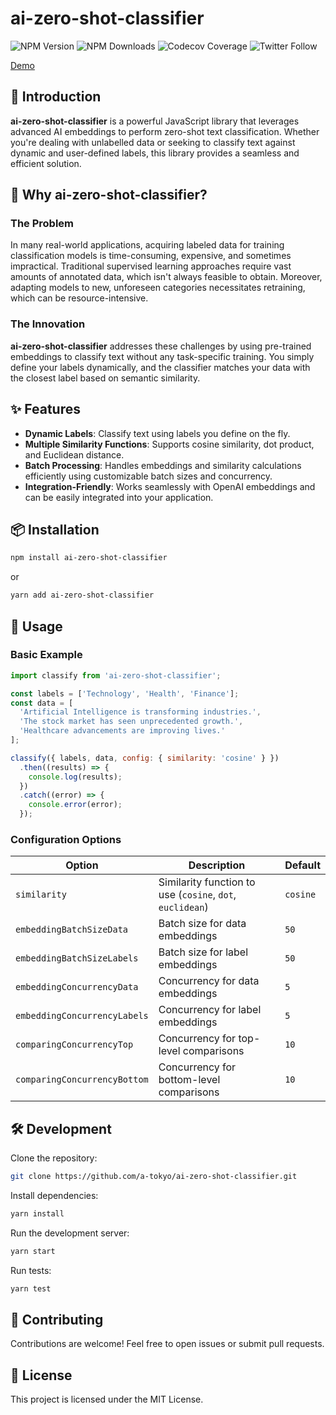 
# ai-zero-shot-classifier

![NPM Version](https://img.shields.io/npm/v/ai-zero-shot-classifier.svg)
![NPM Downloads](https://img.shields.io/npm/dt/ai-zero-shot-classifier.svg)
![Codecov Coverage](https://img.shields.io/codecov/c/github/A-Tokyo/ai-zero-shot-classifier.svg)
![Twitter Follow](https://img.shields.io/twitter/follow/ahmad_tokyo.svg?label=Follow%20@ahmad_tokyo)

[Demo](https://a-tokyo.github.io/ai-zero-shot-classifier)

## 🚀 Introduction

**ai-zero-shot-classifier** is a powerful JavaScript library that leverages advanced AI embeddings to perform zero-shot text classification. Whether you're dealing with unlabelled data or seeking to classify text against dynamic and user-defined labels, this library provides a seamless and efficient solution.

## 🧐 Why ai-zero-shot-classifier?

### **The Problem**
In many real-world applications, acquiring labeled data for training classification models is time-consuming, expensive, and sometimes impractical. Traditional supervised learning approaches require vast amounts of annotated data, which isn't always feasible to obtain. Moreover, adapting models to new, unforeseen categories necessitates retraining, which can be resource-intensive.

### **The Innovation**
**ai-zero-shot-classifier** addresses these challenges by using pre-trained embeddings to classify text without any task-specific training. You simply define your labels dynamically, and the classifier matches your data with the closest label based on semantic similarity.

## ✨ Features

- **Dynamic Labels**: Classify text using labels you define on the fly.
- **Multiple Similarity Functions**: Supports cosine similarity, dot product, and Euclidean distance.
- **Batch Processing**: Handles embeddings and similarity calculations efficiently using customizable batch sizes and concurrency.
- **Integration-Friendly**: Works seamlessly with OpenAI embeddings and can be easily integrated into your application.

## 📦 Installation

```bash
npm install ai-zero-shot-classifier
```

or

```bash
yarn add ai-zero-shot-classifier
```

## 🚀 Usage

### Basic Example

```javascript
import classify from 'ai-zero-shot-classifier';

const labels = ['Technology', 'Health', 'Finance'];
const data = [
  'Artificial Intelligence is transforming industries.',
  'The stock market has seen unprecedented growth.',
  'Healthcare advancements are improving lives.'
];

classify({ labels, data, config: { similarity: 'cosine' } })
  .then((results) => {
    console.log(results);
  })
  .catch((error) => {
    console.error(error);
  });
```

### Configuration Options

| Option                     | Description                                       | Default          |
|----------------------------|---------------------------------------------------|------------------|
| `similarity`               | Similarity function to use (`cosine`, `dot`, `euclidean`) | `cosine`         |
| `embeddingBatchSizeData`   | Batch size for data embeddings                    | `50`             |
| `embeddingBatchSizeLabels` | Batch size for label embeddings                   | `50`             |
| `embeddingConcurrencyData` | Concurrency for data embeddings                   | `5`              |
| `embeddingConcurrencyLabels` | Concurrency for label embeddings                | `5`              |
| `comparingConcurrencyTop`  | Concurrency for top-level comparisons             | `10`             |
| `comparingConcurrencyBottom` | Concurrency for bottom-level comparisons        | `10`             |

## 🛠️ Development

Clone the repository:

```bash
git clone https://github.com/a-tokyo/ai-zero-shot-classifier.git
```

Install dependencies:

```bash
yarn install
```

Run the development server:

```bash
yarn start
```

Run tests:

```bash
yarn test
```

## 🤝 Contributing

Contributions are welcome! Feel free to open issues or submit pull requests.

## 📄 License

This project is licensed under the MIT License.
